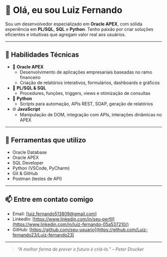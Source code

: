 # 👋 Olá, eu sou Luiz Fernando

Sou um desenvolvedor especializado em **Oracle APEX**, com sólida experiência em **PL/SQL**, **SQL** e **Python**. Tenho paixão por criar soluções eficientes e intuitivas que agregam valor real aos usuários.

---

## 🧠 Habilidades Técnicas

- 🔷 **Oracle APEX**
  - Desenvolvimento de aplicações empresariais baseadas no ramo financeiro
  - Criação de relatórios interativos, formulários, dashboards e gráficos
- 💾 **PL/SQL & SQL**
  - Procedures, funções, triggers, views e otimização de consultas
- 🐍 **Python**
  - Scripts para automação, APIs REST, SOAP, geração de relatórios
- 🌐 **JavaScript**
  - Manipulação de DOM, integração com APIs, interações dinâmicas no APEX

---

## 🔨 Ferramentas que utilizo

- Oracle Database
- Oracle APEX
- SQL Developer
- Python (VSCode, PyCharm)
- Git & GitHub
- Postman (testes de API)

---

## 📫 Entre em contato comigo

- Email: [luiz.fernando513809@gmail.com]
- LinkedIn: [https://www.linkedin.com/in/seu-perfil](https://www.linkedin.com/in/luiz-fernando-05a537210/)
- GitHub: [https://github.com/seu-usuario](https://github.com/Luiz-fernando23/Luiz-fernando23)
---

> _“A melhor forma de prever o futuro é criá-lo.” – Peter Drucker_

